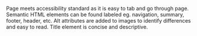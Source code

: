 Page meets accessibility standard as it is easy to tab and go through page.
Semantic HTML elements can be found labeled eg. navigation, summary, footer, header, etc. 
Alt attributes are added to images to identify differences and easy to read.
Title element is concise and descriptive. 
